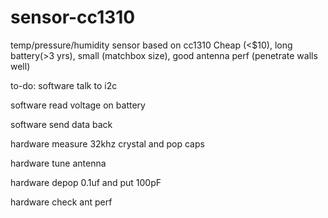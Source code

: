 # sensor-cc1310
temp/pressure/humidity sensor based on cc1310
Cheap (<$10), long battery(>3 yrs), small (matchbox size), good antenna perf (penetrate walls well)

to-do:
software talk to i2c    

software read voltage on battery  

software send data back  

hardware measure 32khz crystal and pop caps  

hardware tune antenna  

hardware depop 0.1uf and put 100pF  

hardware check ant perf
